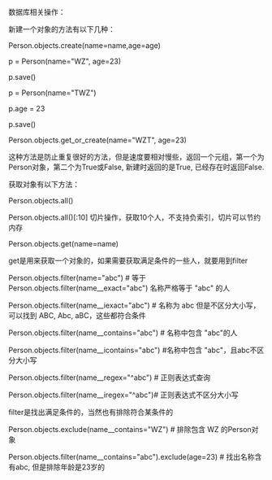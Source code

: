 数据库相关操作：

新建一个对象的方法有以下几种：

Person.objects.create(name=name,age=age)

p = Person(name="WZ", age=23)

p.save()

p = Person(name="TWZ")

p.age = 23

p.save()

Person.objects.get_or_create(name="WZT", age=23)

这种方法是防止重复很好的方法，但是速度要相对慢些，返回一个元组，第一个为Person对象，第二个为True或False, 新建时返回的是True, 已经存在时返回False.

获取对象有以下方法：

Person.objects.all()

Person.objects.all()[:10] 切片操作，获取10个人，不支持负索引，切片可以节约内存

Person.objects.get(name=name)

get是用来获取一个对象的，如果需要获取满足条件的一些人，就要用到filter

Person.objects.filter(name="abc") # 等于Person.objects.filter(name__exact="abc") 名称严格等于 "abc" 的人

Person.objects.filter(name__iexact="abc") # 名称为 abc 但是不区分大小写，可以找到 ABC, Abc, aBC，这些都符合条件

Person.objects.filter(name__contains="abc") # 名称中包含 "abc"的人

Person.objects.filter(name__icontains="abc") #名称中包含 "abc"，且abc不区分大小写

Person.objects.filter(name__regex="^abc") # 正则表达式查询

Person.objects.filter(name__iregex="^abc")# 正则表达式不区分大小写

filter是找出满足条件的，当然也有排除符合某条件的

Person.objects.exclude(name__contains="WZ") # 排除包含 WZ 的Person对象

Person.objects.filter(name__contains="abc").exclude(age=23) # 找出名称含有abc, 但是排除年龄是23岁的
